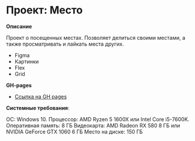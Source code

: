 # Проект: Место


**Описание**

Проект о посещенных местах.
Позволяет делиться своими местами, а также просматривать и лайкать места других.

* Figma
* Картинки
* Flex
* Grid

**GH-pages**

* [Ссылка на GH pages](https://ivanrogovskiy.github.io/mesto/)


**Системные требования**:

ОС: Windows 10.
Процессор: AMD Ryzen 5 1600X или Intel Core i5-7600K.
Оперативная память: 8 ГБ
Видеокарта: AMD Radeon RX 580 8 ГБ или NVIDIA GeForce GTX 1060 6 ГБ
Место на диске: 150 ГБ
